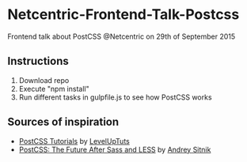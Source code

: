 # Netcentric-Frontend-Talk-Postcss
Frontend talk about PostCSS @Netcentric on 29th of September 2015

## Instructions
1. Download repo
2. Execute "npm install"
3. Run different tasks in gulpfile.js to see how PostCSS works

## Sources of inspiration

- [PostCSS Tutorials](https://www.youtube.com/playlist?list=PLLnpHn493BHFvjZzyYrQP0RTsG-Al7j9m) by [LevelUpTuts](http://leveluptuts.com/)
- [PostCSS: The Future After Sass and LESS](https://www.youtube.com/watch?v=1yUFTrAxTzg) by [Andrey Sitnik](https://twitter.com/andreysitnik?lang=es)
